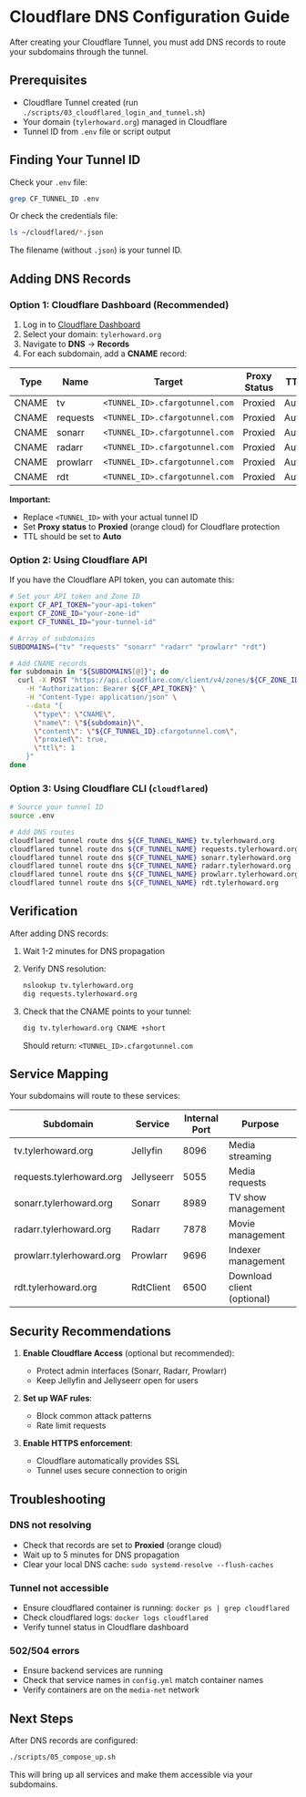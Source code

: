 # Cloudflare DNS Configuration Guide

After creating your Cloudflare Tunnel, you must add DNS records to route your subdomains through the tunnel.

## Prerequisites

- Cloudflare Tunnel created (run `./scripts/03_cloudflared_login_and_tunnel.sh`)
- Your domain (`tylerhoward.org`) managed in Cloudflare
- Tunnel ID from `.env` file or script output

## Finding Your Tunnel ID

Check your `.env` file:
```bash
grep CF_TUNNEL_ID .env
```

Or check the credentials file:
```bash
ls ~/cloudflared/*.json
```

The filename (without `.json`) is your tunnel ID.

## Adding DNS Records

### Option 1: Cloudflare Dashboard (Recommended)

1. Log in to [Cloudflare Dashboard](https://dash.cloudflare.com)
2. Select your domain: `tylerhoward.org`
3. Navigate to **DNS** → **Records**
4. For each subdomain, add a **CNAME** record:

| Type  | Name     | Target                              | Proxy Status | TTL  |
|-------|----------|-------------------------------------|--------------|------|
| CNAME | tv       | `<TUNNEL_ID>.cfargotunnel.com`      | Proxied      | Auto |
| CNAME | requests | `<TUNNEL_ID>.cfargotunnel.com`      | Proxied      | Auto |
| CNAME | sonarr   | `<TUNNEL_ID>.cfargotunnel.com`      | Proxied      | Auto |
| CNAME | radarr   | `<TUNNEL_ID>.cfargotunnel.com`      | Proxied      | Auto |
| CNAME | prowlarr | `<TUNNEL_ID>.cfargotunnel.com`      | Proxied      | Auto |
| CNAME | rdt      | `<TUNNEL_ID>.cfargotunnel.com`      | Proxied      | Auto |

**Important:**
- Replace `<TUNNEL_ID>` with your actual tunnel ID
- Set **Proxy status** to **Proxied** (orange cloud) for Cloudflare protection
- TTL should be set to **Auto**

### Option 2: Using Cloudflare API

If you have the Cloudflare API token, you can automate this:

```bash
# Set your API token and Zone ID
export CF_API_TOKEN="your-api-token"
export CF_ZONE_ID="your-zone-id"
export CF_TUNNEL_ID="your-tunnel-id"

# Array of subdomains
SUBDOMAINS=("tv" "requests" "sonarr" "radarr" "prowlarr" "rdt")

# Add CNAME records
for subdomain in "${SUBDOMAINS[@]}"; do
  curl -X POST "https://api.cloudflare.com/client/v4/zones/${CF_ZONE_ID}/dns_records" \
    -H "Authorization: Bearer ${CF_API_TOKEN}" \
    -H "Content-Type: application/json" \
    --data "{
      \"type\": \"CNAME\",
      \"name\": \"${subdomain}\",
      \"content\": \"${CF_TUNNEL_ID}.cfargotunnel.com\",
      \"proxied\": true,
      \"ttl\": 1
    }"
done
```

### Option 3: Using Cloudflare CLI (`cloudflared`)

```bash
# Source your tunnel ID
source .env

# Add DNS routes
cloudflared tunnel route dns ${CF_TUNNEL_NAME} tv.tylerhoward.org
cloudflared tunnel route dns ${CF_TUNNEL_NAME} requests.tylerhoward.org
cloudflared tunnel route dns ${CF_TUNNEL_NAME} sonarr.tylerhoward.org
cloudflared tunnel route dns ${CF_TUNNEL_NAME} radarr.tylerhoward.org
cloudflared tunnel route dns ${CF_TUNNEL_NAME} prowlarr.tylerhoward.org
cloudflared tunnel route dns ${CF_TUNNEL_NAME} rdt.tylerhoward.org
```

## Verification

After adding DNS records:

1. Wait 1-2 minutes for DNS propagation
2. Verify DNS resolution:
   ```bash
   nslookup tv.tylerhoward.org
   dig requests.tylerhoward.org
   ```

3. Check that the CNAME points to your tunnel:
   ```bash
   dig tv.tylerhoward.org CNAME +short
   ```
   Should return: `<TUNNEL_ID>.cfargotunnel.com`

## Service Mapping

Your subdomains will route to these services:

| Subdomain                   | Service    | Internal Port | Purpose                    |
|-----------------------------|------------|---------------|----------------------------|
| tv.tylerhoward.org          | Jellyfin   | 8096          | Media streaming            |
| requests.tylerhoward.org    | Jellyseerr | 5055          | Media requests             |
| sonarr.tylerhoward.org      | Sonarr     | 8989          | TV show management         |
| radarr.tylerhoward.org      | Radarr     | 7878          | Movie management           |
| prowlarr.tylerhoward.org    | Prowlarr   | 9696          | Indexer management         |
| rdt.tylerhoward.org         | RdtClient  | 6500          | Download client (optional) |

## Security Recommendations

1. **Enable Cloudflare Access** (optional but recommended):
   - Protect admin interfaces (Sonarr, Radarr, Prowlarr)
   - Keep Jellyfin and Jellyseerr open for users

2. **Set up WAF rules**:
   - Block common attack patterns
   - Rate limit requests

3. **Enable HTTPS enforcement**:
   - Cloudflare automatically provides SSL
   - Tunnel uses secure connection to origin

## Troubleshooting

### DNS not resolving
- Check that records are set to **Proxied** (orange cloud)
- Wait up to 5 minutes for DNS propagation
- Clear your local DNS cache: `sudo systemd-resolve --flush-caches`

### Tunnel not accessible
- Ensure cloudflared container is running: `docker ps | grep cloudflared`
- Check cloudflared logs: `docker logs cloudflared`
- Verify tunnel status in Cloudflare dashboard

### 502/504 errors
- Ensure backend services are running
- Check that service names in `config.yml` match container names
- Verify containers are on the `media-net` network

## Next Steps

After DNS records are configured:

```bash
./scripts/05_compose_up.sh
```

This will bring up all services and make them accessible via your subdomains.
